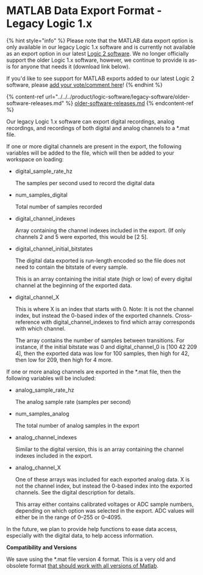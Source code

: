 # MATLAB Data Export Format - Legacy Logic 1.x

{% hint style="info" %}
Please note that the MATLAB data export option is only available in our legacy Logic 1.x software and is currently not available as an export option in our latest [Logic 2 software](https://www.saleae.com/downloads/). We no longer officially support the older Logic 1.x software, however, we continue to provide is as-is for anyone that needs it (download link below).

If you'd like to see support for MATLAB exports added to our latest Logic 2 software, please [add your vote/comment here](https://ideas.saleae.com/b/feature-requests/export-to-matlab-mat-file-format/)!
{% endhint %}

{% content-ref url="../../../product/logic-software/legacy-software/older-software-releases.md" %}
[older-software-releases.md](../../../product/logic-software/legacy-software/older-software-releases.md)
{% endcontent-ref %}

Our legacy Logic 1.x software can export digital recordings, analog recordings, and recordings of both digital and analog channels to a \*.mat file.

If one or more digital channels are present in the export, the following variables will be added to the file, which will then be added to your workspace on loading:

*   digital\_sample\_rate\_hz

    &#x20; The samples per second used to record the digital data
*   num\_samples\_digital

    &#x20; Total number of samples recorded
*   digital\_channel\_indexes

    &#x20; Array containing the channel indexes included in the export. (If only channels 2 and 5 were exported, this would be \[2 5].
*   digital\_channel\_initial\_bitstates

    &#x20; The digital data exported is run-length encoded so the file does not need to contain the bitstate of every sample.

    &#x20; This is an array containing the initial state (high or low) of every digital channel at the beginning of the exported data.
*   digital\_channel\_X

    &#x20; This is where X is an index that starts with 0. Note: It is not the channel index, but instead the 0-based index of the exported channels. Cross-reference with digital\_channel\_indexes to find which array corresponds with which channel.

    &#x20; The array contains the number of samples between transitions. For instance, if the initial bitstate was 0 and digital\_channel\_0 is \[100 42 209 4], then the exported data was low for 100 samples, then high for 42, then low for 209, then high for 4 more.

If one or more analog channels are exported in the \*.mat file, then the following variables will be included:

*   analog\_sample\_rate\_hz

    &#x20; The analog sample rate (samples per second)
*   num\_samples\_analog

    &#x20; The total number of analog samples in the export
*   analog\_channel\_indexes

    &#x20; Similar to the digital version, this is an array containing the channel indexes included in the export.
*   analog\_channel\_X

    &#x20; One of these arrays was included for each exported analog data. X is not the channel index, but instead the 0-based index into the exported channels. See the digital description for details.

    &#x20; This array either contains calibrated voltages or ADC sample numbers, depending on which option was selected in the export. ADC values will either be in the range of 0–255 or 0–4095.

In the future, we plan to provide help functions to ease data access, especially with the digital data, to help access information.

**Compatibility and Versions**

We save using the \*.mat file version 4 format. This is a very old and obsolete format [that should work with all versions of Matlab](http://www.mathworks.com/help/matlab/import_export/mat-file-versions.html).
